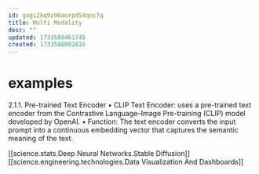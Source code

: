```yaml
---
id: gagi2kq9z96aorpd54qns7q
title: Multi Modality
desc: ""
updated: 1733588461745
created: 1733588082816
---
```



# examples


2.1.1. Pre-trained Text Encoder
	•	CLIP Text Encoder:  uses a pre-trained text encoder from the Contrastive Language–Image Pre-training (CLIP) model developed by OpenAI.
	•	Function: The text encoder converts the input prompt into a continuous embedding vector that captures the semantic meaning of the text.

[[science.stats.Deep Neural Networks.Stable Diffusion]]
[[science.engineering.technologies.Data Visualization And Dashboards]]
